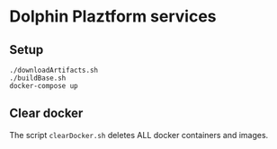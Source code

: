 # Dolphin Plaztform services

## Setup

```
./downloadArtifacts.sh
./buildBase.sh
docker-compose up
```

## Clear docker

The script `clearDocker.sh` deletes ALL docker containers and images.
